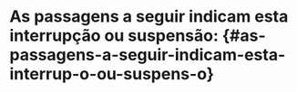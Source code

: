 # As passagens a seguir indicam esta interrupção ou suspensão: {#as-passagens-a-seguir-indicam-esta-interrup-o-ou-suspens-o}